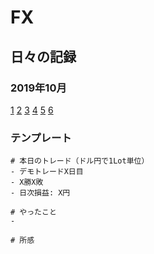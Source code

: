 # FX

## 日々の記録
### 2019年10月
[1](fx1.md)
[2](fx2.md)
[3](fx3.md)
[4](fx4.md)
[5](fx5.md)
[6](fx6.md)


### テンプレート
```
# 本日のトレード（ドル円で1Lot単位）
- デモトレードX日目
- X勝X敗
- 日次損益: X円

# やったこと
- 

# 所感
```
